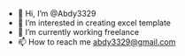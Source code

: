 - 👋 Hi, I’m @Abdy3329
- 👀 I’m interested in creating excel template
- 🌱 I’m currently working freelance
- 📫 How to reach me abdy3329@gmail.com

<!---
Abdy3329/Abdy3329 is a ✨ special ✨ repository because its `README.md` (this file) appears on your GitHub profile.
You can click the Preview link to take a look at your changes.
--->
